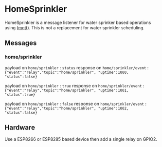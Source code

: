# HomeSprinkler
HomeSprinkler is a message listener for water sprinker based operations using ([mqtt](https://mqtt.org/)). This is not a replacement for water sprinkler scheduling.

## Messages
### home/sprinkler
payload on `home/sprinkler` : `status`
response on `home/sprinkler/event` : `{"event":"relay","topic":"home/sprinkler", "uptime":1000, "status":false}`

payload on `home/sprinkler` : `true`
response on `home/sprinkler/event` : `{"event":"relay","topic":"home/sprinkler", "uptime":1001, "status":true}`

payload on `home/sprinkler` : `false`
response on `home/sprinkler/event` : `{"event":"relay","topic":"home/sprinkler", "uptime":1002, "status":false}`

## Hardware
Use a ESP8266 or ESP8285 based device then add a single relay on GPIO2.
